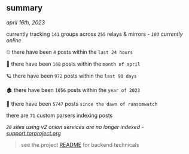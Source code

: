 
## summary
_april 16th, 2023_

currently tracking `141` groups across `255` relays & mirrors - _`103` currently online_

⏲ there have been `4` posts within the `last 24 hours`

🦈 there have been `168` posts within the `month of april`

🪐 there have been `972` posts within the `last 90 days`

🏚 there have been `1056` posts within the `year of 2023`

🦕 there have been `5747` posts `since the dawn of ransomwatch`

there are `71` custom parsers indexing posts

_`20` sites using v2 onion services are no longer indexed - [support.torproject.org](https://support.torproject.org/onionservices/v2-deprecation/)_

> see the project [README](https://github.com/joshhighet/ransomwatch#ransomwatch--) for backend technicals
